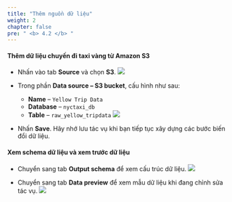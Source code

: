 ```yaml
---
title: "Thêm nguồn dữ liệu"
weight: 2
chapter: false
pre: " <b> 4.2 </b> "
---
```


#### Thêm dữ liệu chuyến đi taxi vàng từ Amazon S3
- Nhấn vào tab **Source** và chọn **S3**.
![](../../../images/4.transforming/5.png)

- Trong phần **Data source – S3 bucket**, cấu hình như sau:
  - **Name** – `Yellow Trip Data`
  - **Database** – `nyctaxi_db`
  - **Table** – `raw_yellow_tripdata`
![](../../../images/4.transforming/6.png)

- Nhấn **Save**. Hãy nhớ lưu tác vụ khi bạn tiếp tục xây dựng các bước biến đổi dữ liệu.

#### Xem schema dữ liệu và xem trước dữ liệu
- Chuyển sang tab **Output schema** để xem cấu trúc dữ liệu.
![](../../../images/4.transforming/7.png)

- Chuyển sang tab **Data preview** để xem mẫu dữ liệu khi đang chỉnh sửa tác vụ.
![](../../../images/4.transforming/8.png)
